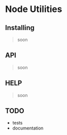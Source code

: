 # Node Utilities

## Installing

> soon

## API

> soon

## HELP

> soon

## TODO

 * tests
 * documentation
